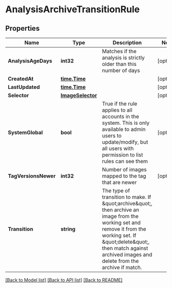 # AnalysisArchiveTransitionRule

## Properties

Name | Type | Description | Notes
------------ | ------------- | ------------- | -------------
**AnalysisAgeDays** | **int32** | Matches if the analysis is strictly older than this number of days | [optional] 
**CreatedAt** | [**time.Time**](time.Time.md) |  | [optional] 
**LastUpdated** | [**time.Time**](time.Time.md) |  | [optional] 
**Selector** | [**ImageSelector**](ImageSelector.md) |  | [optional] 
**SystemGlobal** | **bool** | True if the rule applies to all accounts in the system. This is only available to admin users to update/modify, but all users with permission to list rules can see them | [optional] 
**TagVersionsNewer** | **int32** | Number of images mapped to the tag that are newer | [optional] 
**Transition** | **string** | The type of transition to make. If \&quot;archive\&quot;, then archive an image from the working set and remove it from the working set. If \&quot;delete\&quot;, then match against archived images and delete from the archive if match. | 

[[Back to Model list]](../README.md#documentation-for-models) [[Back to API list]](../README.md#documentation-for-api-endpoints) [[Back to README]](../README.md)


